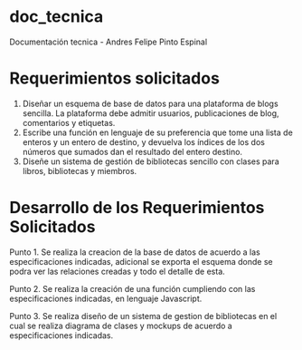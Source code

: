 # doc_tecnica
Documentación tecnica - Andres Felipe Pinto Espinal

# Requerimientos solicitados

1. Diseñar un esquema de base de datos para una plataforma de blogs sencilla. La
plataforma debe admitir usuarios, publicaciones de blog, comentarios y etiquetas.
2. Escribe una función en lenguaje de su preferencia que tome una lista de enteros y un
entero de destino, y devuelva los índices de los dos números que sumados dan el resultado
del entero destino.
3. Diseñe un sistema de gestión de bibliotecas sencillo con clases para libros, bibliotecas y
miembros.

# Desarrollo de los Requerimientos Solicitados

Punto 1. Se realiza la creacion de la base de datos de acuerdo a las especificaciones indicadas, adicional se exporta el esquema donde se podra ver las relaciones creadas y todo el detalle de esta.

Punto 2. Se realiza la creación de una función cumpliendo con las especificaciones indicadas, en lenguaje Javascript.

Punto 3. Se realiza diseño de un sistema de gestion de bibliotecas en el cual se realiza diagrama de clases y mockups de acuerdo a especificaciones indicadas.